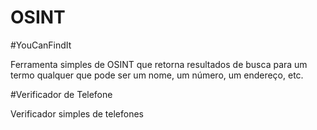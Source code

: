 # OSINT
 
#YouCanFindIt

Ferramenta simples de OSINT que retorna resultados de busca para um termo qualquer que pode ser um nome, um número, um endereço, etc.

#Verificador de Telefone

Verificador simples de telefones
